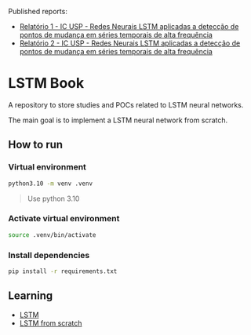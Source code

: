 Published reports:
- [Relatório 1 - IC USP - Redes Neurais LSTM aplicadas a detecção de pontos de mudança em séries temporais de alta frequência](https://github.com/Amorim33/articles/blob/main/relatorio-1-redes-neurais-LSTM-pontos-mudanca-series-temporais-alta-frequencia.pdf)
- [Relatório 2 - IC USP - Redes Neurais LSTM aplicadas a detecção de pontos de mudança em séries temporais de alta frequência](https://github.com/Amorim33/articles/blob/main/relatorio-2-redes-neurais-LSTM-pontos-mudanca-series-temporais-alta-frequencia.pdf)

# LSTM Book
A repository to store studies and POCs related to LSTM neural networks.

The main goal is to implement a LSTM neural network from scratch.

## How to run

### Virtual environment

```bash
python3.10 -m venv .venv
```
> Use python 3.10

### Activate virtual environment

```bash
source .venv/bin/activate
```

### Install dependencies

```bash
pip install -r requirements.txt
```

## Learning

- [LSTM](lstm.md)
- [LSTM from scratch](lstm-from-scratch.ipynb)
